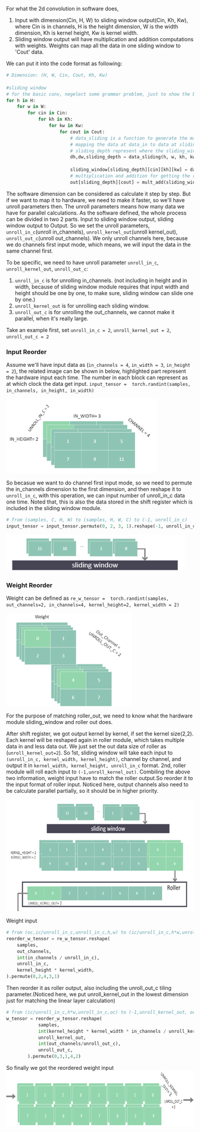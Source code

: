 For what the 2d convolution in software does,
1. Input with dimension(Cin, H, W) to sliding window output(Cin, Kh, Kw), where Cin is in channels, H is the height dimension, W is the width dimension, Kh is kernel height, Kw is kernel width.
2. Sliding window output will have multiplication and addition computations with weights. Weights can map all the data in one sliding window to 'Cout' data.

We can put it into the code format as following:
```python
# Dimension: (H, W, Cin, Cout, Kh, Kw)

#sliding window
# for the basic conv, negelect some grammar problem, just to show the basic idea
for h in H:
    for w in W:
        for cin in Cin:
            for kh in Kh:
                for kw in Kw:
                    for cout in Cout:
                        # data_sliding is a function to generate the mapping way,
                        # mapping the data at data_in to data at sliding_window
                        # sliding_depth represent where the sliding_window has slided to
                        dh,dw,sliding_depth = data_sliding(h, w, kh, kw)
                        
                        sliding_window[sliding_depth][cin][kh][kw] = data_in[cin][dh][dw]
                        # multiplication and addition for getting the result. ... negelect some dimension that are not expressed here, these dimensions are all taken into mult_add calculation
                        out[sliding_depth][cout] = mult_add(sliding_window[sliding_depth]..., weight[cout]...)
```
The software dimension can be considered as calculate it step by step. But if we want to map it to hardware, we need to make it faster, so we'll have unroll parameters then. The unroll parameters means how many data we have for parallel calculations.
As the software defined, the whole process can be divided in two 2 parts. Input to sliding window output, sliding window output to Output. So we set the unroll parameters, `unroll_in_c`(unroll in_channels), `unroll_kernel_out`(unroll kernel_out), `unroll_out_c`(unroll out_channels). 
We only unroll channels here, because we do channels first input mode, which means, we will input the data in the same channel first.

To be specific,  we need to have unroll parameter `unroll_in_c`, `unroll_kernel_out`, `unroll_out_c`:
1. `unroll_in_c` is for unrolling in_channels. (not including in height and in width, because of sliding window module requires that input width and height should be one by one, to make sure, sliding window can slide one by one.)
2. `unroll_kernel_out` is for unrolling each sliding window.
3. `unroll_out_c` is for unrolling the out_channels, we cannot make it parallel, when it's really large.
   
Take an example first, set `unroll_in_c = 2`, `unroll_kernel_out = 2`, `unroll_out_c = 2`
### Input Reorder
Assume we'll have input data as  (`in_channels = 4`, `in_width = 3`, `in_height = 2`), the related image can be shown in below, highlighted part represent the hardware input each time. The number in each block can represent as at which clock the data get input. 
`input_tensor =  torch.randint(samples, in_channels, in_height, in_width)`

<img src="imgs/data_in.png" alt="drawing" height="200"/>

So becasue we want to do channel first input mode, so we need to permute the in_channels dimension to the first dimension, and then reshape it to `unroll_in_c`, with this operation, we can input number of unroll_in_c data one time. Noted that, this is also the data stored in the shift register which is included in the sliding window module.
```python
# from (samples, C, H, W) to (samples, H, W, C) to (-1, unroll_in_c)
input_tensor = input_tensor.permute(0, 2, 3, 1).reshape(-1, unroll_in_c)
```

<img src="imgs/in_size2.png" alt="drawing" height="100"/>


### Weight Reorder
Weight can be defined as 
`re_w_tensor =  torch.randint(samples, out_channels=2, in_channels=4, kernel_height=2, kernel_width = 2)`

<img src="imgs/weight_tensor.png" alt="drawing" height="250"/>

For the purpose of matching roller_out, we need to know what the hardware module sliding_window and roller out does.

After shift register, we got output kernel by kernel, if set the kernel size(2,2). 
Each kernel will be reshaped again in roller module, which takes multiple data in and less data out. We just set the out data size of roller as (`unroll_kernel_out=2`). So 
1st, sliding window will take each input to `(unroll_in_c, kernel_width, kernel_height)`, channel by channel, and output it in `kernel_width, kernel_height, unroll_in_c` format.
2nd, roller module will roll each input to `(-1,unroll_kernel_out)`.
Combiling the above two information, weight input have to match the roller output.So reorder it to the input format of roller input. Noticed here, output channels also need to be calculate parallel partially, so it should be in higher priority.

<img src="imgs/kernel_out.png" alt="drawing" height="300"/>

Weight input
```python
# from (oc,ic/unroll_in_c,unroll_in_c,h,w) to (ic/unroll_in_c,h*w,unroll_in_c,oc)
reorder_w_tensor = re_w_tensor.reshape(
    samples,
    out_channels,
    int(in_channels / unroll_in_c),
    unroll_in_c,
    kernel_height * kernel_width,
).permute(0,2,4,3,1)
```

Then reorder it as roller output, also including the unroll_out_c tiling parameter.(Noticed here, we put unroll_kernel_out in the lowest dimension just for matching the linear layer calculation)
```python
# from (ic/unroll_in_c,h*w,unroll_in_c,oc) to (-1,unroll_kernel_out, oc/unroll_out_c, unroll_out_c) to (-1,unroll_out_c,unroll_kernel_out)
w_tensor = reorder_w_tensor.reshape(
            samples,
            int(kernel_height * kernel_width * in_channels / unroll_kernel_out),
            unroll_kernel_out,
            int(out_channels/unroll_out_c),
            unroll_out_c,
        ).permute(0,3,1,4,2)
```

So finally we got the reordered weight input
<img src="imgs/reshape_Weight.png" alt="drawing" height="150"/>






